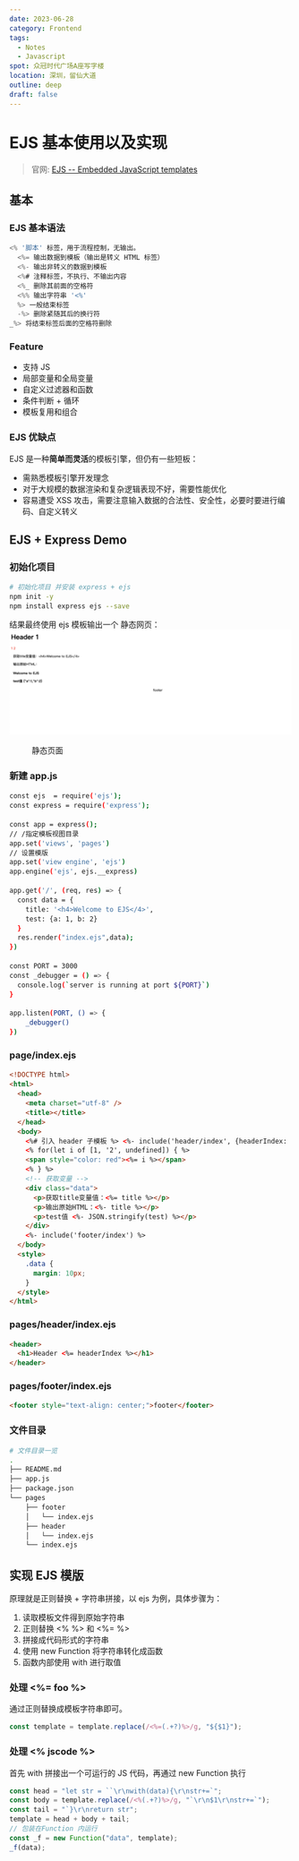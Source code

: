 ```yaml
---
date: 2023-06-28
category: Frontend
tags:
  - Notes
  - Javascript
spot: 众冠时代广场A座写字楼
location: 深圳，留仙大道
outline: deep
draft: false
---
```


# EJS 基本使用以及实现

> 官网: [EJS -- Embedded JavaScript templates](https://ejs.co/)

## **基本**

### **EJS 基本语法**

```javascript
<% '脚本' 标签，用于流程控制，无输出。
  <%= 输出数据到模板（输出是转义 HTML 标签）
  <%- 输出非转义的数据到模板
  <%# 注释标签，不执行、不输出内容
  <%_ 删除其前面的空格符
  <%% 输出字符串 '<%'
  %> 一般结束标签
  -%> 删除紧随其后的换行符
_%> 将结束标签后面的空格符删除
```

### **Feature**

- 支持 JS
- 局部变量和全局变量
- 自定义过滤器和函数
- 条件判断 + 循环
- 模板复用和组合

### **EJS 优缺点**

EJS 是一种**简单而灵活**的模板引擎，但仍有一些短板：

- 需熟悉模板引擎开发理念
- 对于大规模的数据渲染和复杂逻辑表现不好，需要性能优化
- 容易遭受 XSS 攻击，需要注意输入数据的合法性、安全性，必要时要进行编码、自定义转义

## **EJS + Express Demo**

### 初始化项目

```bash
# 初始化项目 并安装 express + ejs
npm init -y
npm install express ejs --save
```

结果最终使用 ejs 模板输出一个 静态网页：
![](./static.png)

<figure>
  <figcaption>
    静态页面
  </figcaption>
</figure>

### **新建 app.js**

```bash
const ejs  = require('ejs');
const express = require('express');

const app = express();
// /指定模板视图目录
app.set('views', 'pages')
// 设置模版
app.set('view engine', 'ejs')
app.engine('ejs', ejs.__express)

app.get('/', (req, res) => {
  const data = {
    title: '<h4>Welcome to EJS</4>',
    test: {a: 1, b: 2}
  }
  res.render("index.ejs",data);
})

const PORT = 3000
const _debugger = () => {
  console.log(`server is running at port ${PORT}`)
}

app.listen(PORT, () => {
    _debugger()
})

```

### **page/index.ejs**

```html
<!DOCTYPE html>
<html>
  <head>
    <meta charset="utf-8" />
    <title></title>
  </head>
  <body>
    <%# 引入 header 子模板 %> <%- include('header/index', {headerIndex: 1}) %>
    <% for(let i of [1, '2', undefined]) { %>
    <span style="color: red"><%= i %></span>
    <% } %>
    <!-- 获取变量 -->
    <div class="data">
      <p>获取title变量值：<%= title %></p>
      <p>输出原始HTML：<%- title %></p>
      <p>test值 <%- JSON.stringify(test) %></p>
    </div>
    <%- include('footer/index') %>
  </body>
  <style>
    .data {
      margin: 10px;
    }
  </style>
</html>
```

### **pages/header/index.ejs**

```html
<header>
  <h1>Header <%= headerIndex %></h1>
</header>
```

### **pages/footer/index.ejs**

```html
<footer style="text-align: center;">footer</footer>
```

### **文件目录**

```bash
# 文件目录一览
.
├── README.md
├── app.js
├── package.json
└── pages
    ├── footer
    │   └── index.ejs
    ├── header
    │   └── index.ejs
    └── index.ejs

```

## **实现 EJS 模版**

原理就是正则替换 + 字符串拼接，以 ejs 为例，具体步骤为：

1. 读取模板文件得到原始字符串
2. 正则替换 <% %> 和 <%= %>
3. 拼接成代码形式的字符串
4. 使用 new Function 将字符串转化成函数
5. 函数内部使用 with 进行取值

### **处理 <%= foo %>**

通过正则替换成模板字符串即可。

```javascript
const template = template.replace(/<%=(.+?)%>/g, "${$1}");
```

### **处理 <% jscode %>**

首先 with 拼接出一个可运行的 JS 代码，再通过 new Function 执行

```javascript
const head = "let str = ``\r\nwith(data){\r\nstr+=`";
const body = template.replace(/<%(.+?)%>/g, "`\r\n$1\r\nstr+=`");
const tail = "`}\r\nreturn str";
template = head + body + tail;
// 包装在Function 内运行
const _f = new Function("data", template);
_f(data);
```
